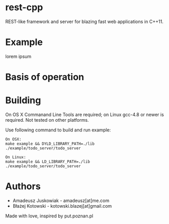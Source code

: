 rest-cpp
========

REST-like framework and server for blazing fast web applications in
C++11.



Example
=====

lorem ipsum



Basis of operation
=====


Building
=====

On OS X Commanand Line Tools are required; on Linux gcc-4.8 or newer is
required. Not tested on other platforms.

Use following command to build and run example:

    On OSX:
    make example && DYLD_LIBRARY_PATH=./lib ./example/todo_server/todo_server

    On Linux:
    make example && LD_LIBRARY_PATH=./lib ./example/todo_server/todo_server


Authors
=====

- Amadeusz Juskowiak - amadeusz[at]me.com
- Błażej Kotowski - kotowski.blazej[at]gmail.com

Made with love, inspired by put.poznan.pl
